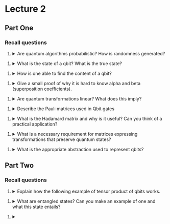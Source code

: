 # Lecture 2

## Part One

### Recall questions


1. <details markdown=1><summary markdown="span"> Are quantum algorithms probabilistic? How is randomness generated?  </summary>
    
    \
	    ![]()
	    Randomness is implicit to quantum computers, no need for PRGNs.

</details>


1. <details markdown=1><summary markdown="span"> What is the state of a qbit? What is the true state?  </summary>
    
    \
	    ![](../../../static/IQC/qc1.png)
		 Note that the ==true state of a qbit cannot be observed==.

</details>


1. <details markdown=1><summary markdown="span">  How is one able to find the content of a qbit?  </summary>
    
    \
	    ![](../../../static/IQC/qc2.png)
	    Note that ==once observed, the state of the qbit is going to be fixed to be either ..==
    

</details>


1. <details markdown=1><summary markdown="span">  Give a small proof of why it is hard to know alpha and beta (superposition coefficients). </summary>
    
    \
    

</details>


1. <details markdown=1><summary markdown="span"> Are quantum transformations linear? What does this imply?  </summary>
    
    \
    

</details>


1. <details markdown=1><summary markdown="span">  Describe the Pauli matrices used in Qbit gates </summary>
    
    \
    

</details>


1. <details markdown=1><summary markdown="span"> What is the Hadamard matrix and why is it useful? Can you think of a practical application?  </summary>
    
    \
	    ![](../)
		 This matrix allows to ==go from a classical state to a quantum state==.
		 A cool application is a ==generator of a truly random 50/50 0-1 bit==.

</details>


1. <details markdown=1><summary markdown="span"> What is a necessary requirement for matrices expressing transformations that preserve quantum states?   </summary>
    
    \
	    Matrices must be ==unitary== , i.e. they must preserve the original norm.
    

</details>


1. <details markdown=1><summary markdown="span"> What is the appropriate abstraction used to represent qbits?  </summary>
    
    \
    

</details>

## Part Two

### Recall questions


1. <details markdown=1><summary markdown="span"> Explain how the following example of tensor product of qbits works. </summary>
    
    \
	    

</details>


1. <details markdown=1><summary markdown="span">  What are entangled states? Can you make an example of one and what this state entails? </summary>
    
    \
	    

</details>


1. <details markdown=1><summary markdown="span">  </summary>
    
    \
	    

</details>